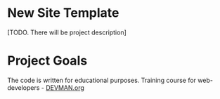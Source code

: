 # New Site Template

[TODO. There will be project description]

# Project Goals

The code is written for educational purposes. Training course for web-developers - [DEVMAN.org](https://devman.org)
